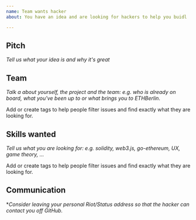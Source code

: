 ```yaml
---
name: Team wants hacker
about: You have an idea and are looking for hackers to help you buidl

---
```


## Pitch

*Tell us what your idea is and why it's great*

## Team

*Talk a about yourself, the project and the team: e.g. who is already on board, what you've been up to or what brings you to ETHBerlin*.

Add or create tags to help people filter issues and find exactly what they are looking for.

## Skills wanted

*Tell us what you are looking for: e.g. solidity, web3.js, go-ethereum, UX, game theory, ...*

Add or create tags to help people filter issues and find exactly what they are looking for.

## Communication

**Consider leaving your personal Riot/Status address so that the hacker can contact you off GitHub.* 

